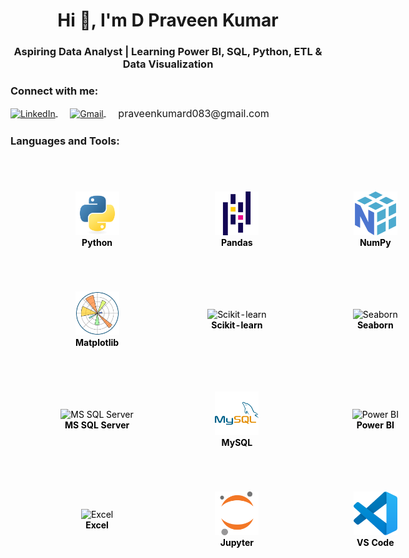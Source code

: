 <h1 align="center">Hi 👋, I'm D Praveen Kumar</h1>
<h3 align="center">Aspiring Data Analyst | Learning Power BI, SQL, Python, ETL & Data Visualization</h3>

<h3 align="left">Connect with me:</h3>
<p align="left">
  <a href="https://www.linkedin.com/in/praveen-kumar-869844200" target="_blank" rel="noreferrer">
    <img align="center" src="https://raw.githubusercontent.com/rahuldkjain/github-profile-readme-generator/master/src/images/icons/Social/linked-in-alt.svg" alt="LinkedIn" height="30" width="40" />
  </a>
  &nbsp;&nbsp;&nbsp;&nbsp;
  <a href="mailto:savithiri2580@gmail.com" target="_blank" rel="noreferrer">
    <img align="center" src="https://img.icons8.com/color/48/gmail-new.png" alt="Gmail" height="30" width="40" />
  </a>
  &nbsp;&nbsp;&nbsp;&nbsp;
  <span style="font-size: 16px; vertical-align: middle;">praveenkumard083@gmail.com</span>
</p>

<h3 align="left">Languages and Tools:</h3>

<p align="center">
<table align="center" style="margin:auto; border-collapse: separate; border-spacing: 50px 40px; table-layout: fixed; width: 720px;">
  <colgroup>
    <col style="width: 240px;">
    <col style="width: 240px;">
    <col style="width: 240px;">
  </colgroup>

  <!-- Row 1 -->
  <tr align="center" valign="middle">
    <td style="padding: 15px 10px;">
      <a href="https://www.python.org" target="_blank" style="text-decoration:none; color:black;">
        <img src="https://raw.githubusercontent.com/devicons/devicon/master/icons/python/python-original.svg" alt="Python" width="70" height="70"/><br/><b>Python</b>
      </a>
    </td>
    <td style="padding: 15px 10px;">
      <a href="https://pandas.pydata.org/" target="_blank" style="text-decoration:none; color:black;">
        <img src="https://raw.githubusercontent.com/devicons/devicon/master/icons/pandas/pandas-original.svg" alt="Pandas" width="70" height="70"/><br/><b>Pandas</b>
      </a>
    </td>
    <td style="padding: 15px 10px;">
      <a href="https://numpy.org/" target="_blank" style="text-decoration:none; color:black;">
        <img src="https://raw.githubusercontent.com/devicons/devicon/master/icons/numpy/numpy-original.svg" alt="NumPy" width="70" height="70"/><br/><b>NumPy</b>
      </a>
    </td>
  </tr>

  <!-- Row 2 -->
  <tr align="center" valign="middle">
    <td style="padding: 15px 10px;">
      <a href="https://matplotlib.org/" target="_blank" style="text-decoration:none; color:black;">
        <img src="https://raw.githubusercontent.com/devicons/devicon/master/icons/matplotlib/matplotlib-original.svg" alt="Matplotlib" width="70" height="70"/><br/><b>Matplotlib</b>
      </a>
    </td>
    <td style="padding: 15px 10px;">
      <a href="https://scikit-learn.org/" target="_blank" style="text-decoration:none; color:black;">
        <img src="https://raw.githubusercontent.com/scikit-learn/scikit-learn/main/doc/logos/scikit-learn-logo-small.png" alt="Scikit-learn" width="70" height="70"/><br/><b>Scikit-learn</b>
      </a>
    </td>
    <td style="padding: 15px 10px;">
      <a href="https://seaborn.pydata.org/" target="_blank" style="text-decoration:none; color:black;">
        <img src="https://cdn-icons-png.flaticon.com/512/5968/5968872.png" alt="Seaborn" width="70" height="70"/><br/><b>Seaborn</b>
      </a>
    </td>
  </tr>

  <!-- Row 3 -->
  <tr align="center" valign="middle">
    <td style="padding: 15px 10px;">
      <a href="https://www.microsoft.com/en-us/sql-server" target="_blank" style="text-decoration:none; color:black;">
        <img src="https://www.svgrepo.com/show/303229/microsoft-sql-server-logo.svg" alt="MS SQL Server" width="70" height="70"/><br/><b>MS SQL Server</b>
      </a>
    </td>
    <td style="padding: 15px 10px;">
      <a href="https://www.mysql.com/" target="_blank" style="text-decoration:none; color:black;">
        <img src="https://raw.githubusercontent.com/devicons/devicon/master/icons/mysql/mysql-original-wordmark.svg" alt="MySQL" width="70" height="70"/><br/><b>MySQL</b>
      </a>
    </td>
    <td style="padding: 15px 10px;">
      <a href="https://powerbi.microsoft.com/" target="_blank" style="text-decoration:none; color:black;">
        <img src="https://img.icons8.com/color/48/power-bi.png" alt="Power BI" width="70" height="70"/><br/><b>Power BI</b>
      </a>
    </td>
  </tr>

  <!-- Row 4 -->
  <tr align="center" valign="middle">
    <td style="padding: 15px 10px;">
      <a href="https://www.microsoft.com/en-us/microsoft-365/excel" target="_blank" style="text-decoration:none; color:black;">
        <img src="https://img.icons8.com/color/48/microsoft-excel-2019--v1.png" alt="Excel" width="70" height="70"/><br/><b>Excel</b>
      </a>
    </td>
    <td style="padding: 15px 10px;">
      <a href="https://jupyter.org/" target="_blank" style="text-decoration:none; color:black;">
        <img src="https://raw.githubusercontent.com/devicons/devicon/master/icons/jupyter/jupyter-original.svg" alt="Jupyter" width="70" height="70"/><br/><b>Jupyter</b>
      </a>
    </td>
    <td style="padding: 15px 10px;">
      <a href="https://code.visualstudio.com/" target="_blank" style="text-decoration:none; color:black;">
        <img src="https://raw.githubusercontent.com/devicons/devicon/master/icons/vscode/vscode-original.svg" alt="VS Code" width="70" height="70"/><br/><b>VS Code</b>
      </a>
    </td>
  </tr>
</table>
</p>
